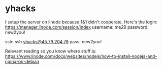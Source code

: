 # yhacks

I setup the server on linode because 1&1 didn't cooperate.
Here's the login:
https://manager.linode.com/session/index
username: me29
password: new2you!


ssh: ssh yhacks@45.79.204.78
pass: new2you!


Relevant reading so you know where stuff is:
https://www.linode.com/docs/websites/nodejs/how-to-install-nodejs-and-nginx-on-debian
